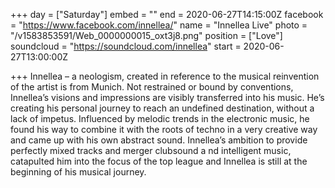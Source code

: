 +++
day = ["Saturday"]
embed = ""
end = 2020-06-27T14:15:00Z
facebook = "https://www.facebook.com/innellea/"
name = "Innellea Live"
photo = "/v1583853591/Web_0000000015_oxt3j8.png"
position = ["Love"]
soundcloud = "https://soundcloud.com/innellea"
start = 2020-06-27T13:00:00Z

+++
Innellea – a neologism, created in reference to the musical reinvention of the artist is from Munich. Not restrained or bound by conventions, Innellea’s visions and impressions are visibly transferred into his music. He’s creating his personal journey to reach an undefined destination, without a lack of impetus. Influenced by melodic trends in the electronic music, he found his way to combine it with the roots of techno in a very creative way and came up with his own abstract sound. Innellea’s ambition to provide perfectly mixed tracks and merger clubsound a nd intelligent music, catapulted him into the focus of the top league and Innellea is still at the beginning of his musical journey.
